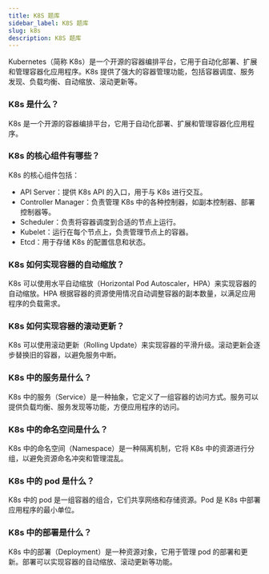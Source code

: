```yaml
---
title: K8S 题库
sidebar_label: K8S 题库
slug: k8s
description: K8S 题库
---
```


Kubernetes（简称 K8s）是一个开源的容器编排平台，它用于自动化部署、扩展和管理容器化应用程序。K8s 提供了强大的容器管理功能，包括容器调度、服务发现、负载均衡、自动缩放、滚动更新等。

### K8s 是什么？
   K8s 是一个开源的容器编排平台，它用于自动化部署、扩展和管理容器化应用程序。

### K8s 的核心组件有哪些？
   K8s 的核心组件包括：
- API Server：提供 K8s API 的入口，用于与 K8s 进行交互。
- Controller Manager：负责管理 K8s 中的各种控制器，如副本控制器、部署控制器等。
- Scheduler：负责将容器调度到合适的节点上运行。
- Kubelet：运行在每个节点上，负责管理节点上的容器。
- Etcd：用于存储 K8s 的配置信息和状态。

### K8s 如何实现容器的自动缩放？
   K8s 可以使用水平自动缩放（Horizontal Pod Autoscaler，HPA）来实现容器的自动缩放。HPA 根据容器的资源使用情况自动调整容器的副本数量，以满足应用程序的负载需求。

### K8s 如何实现容器的滚动更新？
   K8s 可以使用滚动更新（Rolling Update）来实现容器的平滑升级。滚动更新会逐步替换旧的容器，以避免服务中断。

### K8s 中的服务是什么？
   K8s 中的服务（Service）是一种抽象，它定义了一组容器的访问方式。服务可以提供负载均衡、服务发现等功能，方便应用程序的访问。

### K8s 中的命名空间是什么？
   K8s 中的命名空间（Namespace）是一种隔离机制，它将 K8s 中的资源进行分组，以避免资源命名冲突和管理混乱。

### K8s 中的 pod 是什么？
   K8s 中的 pod 是一组容器的组合，它们共享网络和存储资源。Pod 是 K8s 中部署应用程序的最小单位。

### K8s 中的部署是什么？
   K8s 中的部署（Deployment）是一种资源对象，它用于管理 pod 的部署和更新。部署可以实现容器的自动缩放、滚动更新等功能。
